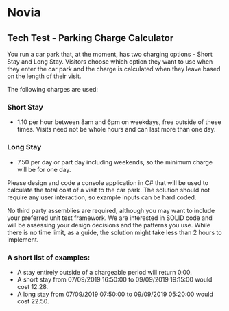 # Novia

## Tech Test - Parking Charge Calculator 
  
You run a car park that, at the moment, has two charging options - Short Stay and Long Stay. Visitors choose which option they want to use when they enter the car park and the charge is calculated when they leave based on the length of their visit. 
  
The following charges are used: 
 
### Short Stay
* 1.10 per hour between 8am and 6pm on weekdays, free outside of these times. Visits need not be whole hours and can last more than one day. 
### Long Stay
* 7.50 per day or part day including weekends, so the minimum charge will be for one day. 
 
Please design and code a console application in C# that will be used to calculate the total cost of a visit to the car park. The solution should not require any user interaction, so example inputs can be hard coded. 
  
No third party assemblies are required, although you may want to include your preferred unit test framework. We are interested in SOLID code and will be assessing your design decisions and the patterns you use. While there is no time limit, as a guide, the solution might take less than 2 hours to implement. 
  
### A short list of examples:
 
* A stay entirely outside of a chargeable period will return 0.00.
* A short stay from 07/09/2019 16:50:00 to 09/09/2019 19:15:00 would cost 12.28.
* A long stay from 07/09/2019 07:50:00 to 09/09/2019 05:20:00 would cost 22.50.
